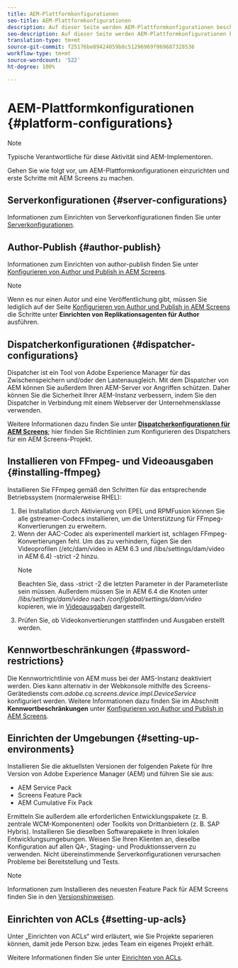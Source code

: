 ```yaml
---
title: AEM-Plattformkonfigurationen
seo-title: AEM-Plattformkonfigurationen
description: Auf dieser Seite werden AEM-Plattformkonfigurationen beschrieben.
seo-description: Auf dieser Seite werden AEM-Plattformkonfigurationen beschrieben.
translation-type: tm+mt
source-git-commit: f25176be89424059b8c51296969f069687328536
workflow-type: tm+mt
source-wordcount: '522'
ht-degree: 100%

---
```


# AEM-Plattformkonfigurationen {#platform-configurations}

>[!NOTE]
>
>Typische Verantwortliche für diese Aktivität sind AEM-Implementoren.

Gehen Sie wie folgt vor, um AEM-Plattformkonfigurationen einzurichten und erste Schritte mit AEM Screens zu machen.

## Serverkonfigurationen {#server-configurations}

Informationen zum Einrichten von Serverkonfigurationen finden Sie unter [Serverkonfigurationen](https://helpx.adobe.com/experience-manager/6-5/screens/using/configuring-screens-introduction.html#ServerConfiguration).

## Author-Publish {#author-publish}

Informationen zum Einrichten von author-publish finden Sie unter [Konfigurieren von Author und Publish in AEM Screens](https://helpx.adobe.com/experience-manager/6-5/screens/using/author-and-publish.html).

>[!NOTE]
>
>Wenn es nur einen Autor und eine Veröffentlichung gibt, müssen Sie lediglich auf der Seite [Konfigurieren von Author und Publish in AEM Screens](https://helpx.adobe.com/experience-manager/6-5/screens/using/author-and-publish.html) die Schritte unter **Einrichten von Replikationsagenten für Author** ausführen.

## Dispatcherkonfigurationen {#dispatcher-configurations}

Dispatcher ist ein Tool von Adobe Experience Manager für das Zwischenspeichern und/oder den Lastenausgleich. Mit dem Dispatcher von AEM können Sie außerdem Ihren AEM-Server vor Angriffen schützen. Daher können Sie die Sicherheit Ihrer AEM-Instanz verbessern, indem Sie den Dispatcher in Verbindung mit einem Webserver der Unternehmensklasse verwenden.

Weitere Informationen dazu finden Sie unter **[Dispatcherkonfigurationen für AEM Screens](https://helpx.adobe.com/experience-manager/6-5/screens/using/dispatcher-configurations-aem-screens.html)**; hier finden Sie Richtlinien zum Konfigurieren des Dispatchers für ein AEM Screens-Projekt.

## Installieren von FFmpeg- und Videoausgaben {#installing-ffmpeg}

Installieren Sie FFmpeg gemäß den Schritten für das entsprechende Betriebssystem (normalerweise RHEL):

1. Bei Installation durch Aktivierung von EPEL und RPMFusion können Sie alle gstreamer-Codecs installieren, um die Unterstützung für FFmpeg-Konvertierungen zu erweitern.
1. Wenn der AAC-Codec als experimentell markiert ist, schlagen FFmpeg-Konvertierungen fehl. Um das zu verhindern, fügen Sie den Videoprofilen (/etc/dam/video in AEM 6.3 und /libs/settings/dam/video in AEM 6.4) -strict -2 hinzu.
   >[!NOTE]
   >
   > Beachten Sie, dass -strict -2 die letzten Parameter in der Parameterliste sein müssen. Außerdem müssen Sie in AEM 6.4 die Knoten unter */libs/settings/dam/video* nach */conf/global/settings/dam/video* kopieren, wie in [Videoausgaben](https://helpx.adobe.com/experience-manager/6-5/screens/using/generating-renditions.html) dargestellt.
1. Prüfen Sie, ob Videokonvertierungen stattfinden und Ausgaben erstellt werden.

## Kennwortbeschränkungen {#password-restrictions}

Die Kennwortrichtlinie von AEM muss bei der AMS-Instanz deaktiviert werden. Dies kann alternativ in der Webkonsole mithilfe des Screens-Gerätediensts *com.adobe.cq.screens.device.impl.DeviceService* konfiguriert werden.
Weitere Informationen dazu finden Sie im Abschnitt **Kennwortbeschränkungen** unter [Konfigurieren von Author und Publish in AEM Screens](https://helpx.adobe.com/experience-manager/6-5/screens/using/author-and-publish.html).

## Einrichten der Umgebungen {#setting-up-environments}

Installieren Sie die aktuellsten Versionen der folgenden Pakete für Ihre Version von Adobe Experience Manager (AEM) und führen Sie sie aus:

* AEM Service Pack
* Screens Feature Pack
* AEM Cumulative Fix Pack

Ermitteln Sie außerdem alle erforderlichen Entwicklungspakete (z. B. zentrale
WCM-Komponenten) oder Toolkits von Drittanbietern (z. B. SAP Hybris).
Installieren Sie dieselben Softwarepakete in Ihren lokalen Entwicklungsumgebungen. Weisen Sie Ihren Klienten an, dieselbe Konfiguration auf allen QA-, Staging- und Produktionsservern zu verwenden. Nicht übereinstimmende Serverkonfigurationen verursachen Probleme bei Bereitstellung und Tests.

>[!NOTE]
>
>Informationen zum Installieren des neuesten Feature Pack für AEM Screens finden Sie in den [Versionshinweisen](https://helpx.adobe.com/experience-manager/6-5/screens/user-guide.html?topic=/experience-manager/6-5/screens/morehelp/release-notes.ug.js).

## Einrichten von ACLs {#setting-up-acls}

Unter „Einrichten von ACLs“ wird erläutert, wie Sie Projekte separieren können, damit jede Person bzw. jedes Team ein eigenes Projekt erhält.

Weitere Informationen finden Sie unter [Einrichten von ACLs](https://helpx.adobe.com/experience-manager/6-5/screens/using/setting-up-acls.html).

